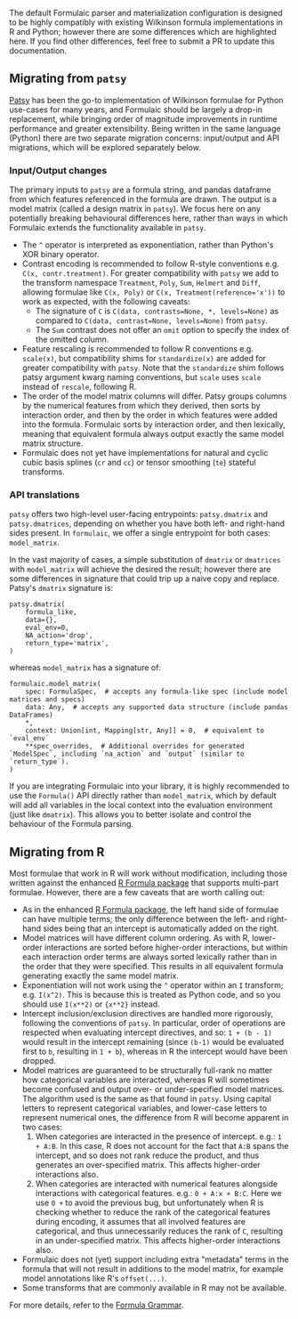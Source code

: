 The default Formulaic parser and materialization configuration is designed to be
highly compatibly with existing Wilkinson formula implementations in R and
Python; however there are some differences which are highlighted here. If you
find other differences, feel free to submit a PR to update this documentation.

## Migrating from `patsy`

[Patsy](https://github.com/pydata/patsy) has been the go-to implementation of
Wilkinson formulae for Python use-cases for many years, and Formulaic should be
largely a drop-in replacement, while bringing order of magnitude improvements in
runtime performance and greater extensibility. Being written in the same
language (Python) there are two separate migration concerns: input/output and
API migrations, which will be explored separately below.

### Input/Output changes

The primary inputs to `patsy` are a formula string, and pandas dataframe from
which features referenced in the formula are drawn. The output is a model matrix
(called a design matrix in `patsy`). We focus here on any potentially breaking
behavioural differences here, rather than ways in which Formulaic extends the
functionality available in `patsy`.

* The `^` operator is interpreted as exponentiation, rather than Python's XOR
    binary operator.
* Contrast encoding is recommended to follow R-style conventions e.g.
    `C(x, contr.treatment)`. For greater compatibility with `patsy` we add to the
    transform namespace `Treatment`, `Poly`, `Sum`, `Helmert` and `Diff`,
    allowing formulae like `C(x, Poly)` or `C(x, Treatment(reference='x'))` to
    work as expected, with the following caveats:
    - The signature of `C` is `C(data, contrasts=None, *, levels=None)` as
        compared to `C(data, contrast=None, levels=None)` from `patsy`.
    - The `Sum` contrast does not offer an `omit` option to specify the index of
        the omitted column.
* Feature rescaling is recommended to follow R conventions e.g. `scale(x)`, but
    compatibility shims for `standardize(x)` are added for greater
    compatibility with `patsy`. Note that the `standardize` shim follows patsy
    argument kwarg naming conventions, but `scale` uses `scale` instead of
    `rescale`, following R.
* The order of the model matrix columns will differ. Patsy groups columns by
    the numerical features from which they derived, then sorts by interaction
    order, and then by the order in which features were added into the formula.
    Formulaic sorts by interaction order, and then lexically, meaning that
    equivalent formula always output exactly the same model matrix structure.
* Formulaic does not yet have implementations for natural and cyclic cubic basis
    splines (`cr` and `cc`) or tensor smoothing (`te`) stateful transforms.

### API translations

`patsy` offers two high-level user-facing entrypoints: `patsy.dmatrix` and
`patsy.dmatrices`, depending on whether you have both left- and right-hand sides
present. In `formulaic`, we offer a single entrypoint for both cases:
`model_matrix`.

In the vast majority of cases, a simple substitution of `dmatrix` or `dmatrices`
with `model_matrix` will achieve the desired the result; however there are some
differences in signature that could trip up a naive copy and replace. Patsy's
`dmatrix` signature is:
```
patsy.dmatrix(
    formula_like,
    data={},
    eval_env=0,
    NA_action='drop',
    return_type='matrix',
)
```
whereas `model_matrix` has a signature of:
```
formulaic.model_matrix(
    spec: FormulaSpec,  # accepts any formula-like spec (include model matrices and specs)
    data: Any,  # accepts any supported data structure (include pandas DataFrames)
    *,
    context: Union[int, Mapping[str, Any]] = 0,  # equivalent to `eval_env`
    **spec_overrides,  # Additional overrides for generated `ModelSpec`, including `na_action` and `output` (similar to `return_type`).
)
```

If you are integrating Formulaic into your library, it is highly recommended to
use the `Formula()` API directly rather than `model_matrix`, which by default
will add all variables in the local context into the evaluation environment
(just like `dmatrix`). This allows you to better isolate and control the
behaviour of the Formula parsing.


## Migrating from R

Most formulae that work in R will work without modification, including those
written against the enhanced [R Formula package](https://cran.r-project.org/web/packages/Formula/)
that supports multi-part formulae. However, there are a few caveats that are
worth calling out:

* As in the enhanced [R Formula package](https://cran.r-project.org/web/packages/Formula/),
    the left hand side of formulae can have multiple terms; the only difference
    between the left- and right-hand sides being that an intercept is
    automatically added on the right.
* Model matrices will have different column ordering. As with R, lower-order
    interactions are sorted before higher-order interactions, but within each
    interaction order terms are always sorted lexically rather than in the order
    that they were specified. This results in all equivalent formula generating
    exactly the same model matrix.
* Exponentiation will not work using the `^` operator within an `I` transform;
    e.g. `I(x^2)`. This is because this is treated as Python code, and so you
    should use `I(x**2)` or `{x**2}` instead.
* Intercept inclusion/exclusion directives are handled more rigorously,
    following the conventions of `patsy`. In particular, order of operations are
    respected when evaluating intercept directives, and so: `1 + (b - 1)` would
    result in the intercept remaining (since `(b-1)` would be evaluated first to
    `b`, resulting in `1 + b`), whereas in R the intercept would have been
    dropped.
* Model matrices are guaranteed to be structurally full-rank no matter how
    categorical variables are interacted, whereas R will sometimes become
    confused and output over- or under-specified model matrices. The algorithm
    used is the same as that found in `patsy`. Using capital letters to
    represent categorical variables, and lower-case letters to represent
    numerical ones, the difference from R will become apparent in two cases:
    1. When categories are interacted in the presence of intercept. e.g.:
        `1 + A:B`. In this case, R does not account for the fact that `A:B`
        spans the intercept, and so does not rank reduce the product, and thus
        generates an over-specified matrix. This affects higher-order
        interactions also.
    2. When categories are interacted with numerical features alongside
        interactions with categorical features. e.g.: `0 + A:x + B:C`. Here we
        use `0 +` to avoid the previous bug, but unfortunately when R is
        checking whether to reduce the rank of the categorical features during
        encoding, it assumes that all involved features are categorical, and
        thus unnecessarily reduces the rank of `C`, resulting in an
        under-specified matrix. This affects higher-order interactions also.
* Formulaic does not (yet) support including extra "metadata" terms in the
    formula that will not result in additions to the model matrix, for example
    model annotations like R's `offset(...)`.
* Some transforms that are commonly available in R may not be available.

For more details, refer to the [Formula Grammar](../guides/grammar/).
